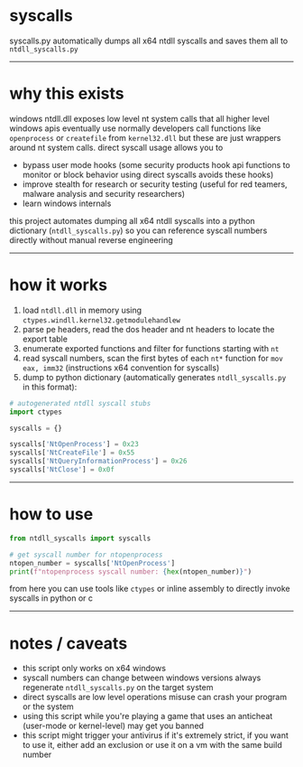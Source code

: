 # syscalls

syscalls.py automatically dumps all x64 ntdll syscalls and saves them all to `ntdll_syscalls.py`

---

# why this exists

windows ntdll.dll exposes low level nt system calls that all higher level windows apis eventually use normally developers call functions like `openprocess` or `createfile` from `kernel32.dll` but these are just wrappers around nt system calls. direct syscall usage allows you to

* bypass user mode hooks (some security products hook api functions to monitor or block behavior using direct syscalls avoids these hooks)
* improve stealth for research or security testing (useful for red teamers, malware analysis and security researchers)
* learn windows internals

this project automates dumping all x64 ntdll syscalls into a python dictionary (`ntdll_syscalls.py`) so you can reference syscall numbers directly without manual reverse engineering

---

# how it works

1. load `ntdll.dll` in memory using `ctypes.windll.kernel32.getmodulehandlew`
2. parse pe headers, read the dos header and nt headers to locate the export table
3. enumerate exported functions and filter for functions starting with `nt`
4. read syscall numbers, scan the first bytes of each `nt*` function for `mov eax, imm32` (instructions x64 convention for syscalls)
5. dump to python dictionary (automatically generates `ntdll_syscalls.py` in this format):

```python
# autogenerated ntdll syscall stubs
import ctypes

syscalls = {}

syscalls['NtOpenProcess'] = 0x23
syscalls['NtCreateFile'] = 0x55
syscalls['NtQueryInformationProcess'] = 0x26
syscalls['NtClose'] = 0x0f
```

---

# how to use

```python
from ntdll_syscalls import syscalls

# get syscall number for ntopenprocess
ntopen_number = syscalls['NtOpenProcess']
print(f"ntopenprocess syscall number: {hex(ntopen_number)}")
```

from here you can use tools like `ctypes` or inline assembly to directly invoke syscalls in python or c

---

# notes / caveats

* this script only works on x64 windows
* syscall numbers can change between windows versions always regenerate `ntdll_syscalls.py` on the target system
* direct syscalls are low level operations misuse can crash your program or the system
* using this script while you're playing a game that uses an anticheat (user-mode or kernel-level) may get you banned
* this script might trigger your antivirus if it's extremely strict, if you want to use it, either add an exclusion or use it on a vm with the same build number
